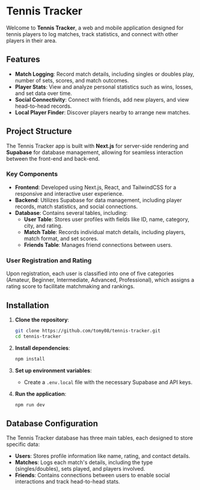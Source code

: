 # Tennis Tracker

Welcome to **Tennis Tracker**, a web and mobile application designed for tennis players to log matches, track statistics, and connect with other players in their area.

## Features

- **Match Logging**: Record match details, including singles or doubles play, number of sets, scores, and match outcomes.
- **Player Stats**: View and analyze personal statistics such as wins, losses, and set data over time.
- **Social Connectivity**: Connect with friends, add new players, and view head-to-head records.
- **Local Player Finder**: Discover players nearby to arrange new matches.

## Project Structure

The Tennis Tracker app is built with **Next.js** for server-side rendering and **Supabase** for database management, allowing for seamless interaction between the front-end and back-end.

### Key Components

- **Frontend**: Developed using Next.js, React, and TailwindCSS for a responsive and interactive user experience.
- **Backend**: Utilizes Supabase for data management, including player records, match statistics, and social connections.
- **Database**: Contains several tables, including:
  - **User Table**: Stores user profiles with fields like ID, name, category, city, and rating.
  - **Match Table**: Records individual match details, including players, match format, and set scores.
  - **Friends Table**: Manages friend connections between users.

### User Registration and Rating

Upon registration, each user is classified into one of five categories (Amateur, Beginner, Intermediate, Advanced, Professional), which assigns a rating score to facilitate matchmaking and rankings.

## Installation

1. **Clone the repository**:

   ```bash
   git clone https://github.com/tomy08/tennis-tracker.git
   cd tennis-tracker
   ```

2. **Install dependencies**:

   ```bash
   npm install
   ```

3. **Set up environment variables**:
   - Create a `.env.local` file with the necessary Supabase and API keys.
4. **Run the application**:
   ```bash
   npm run dev
   ```

## Database Configuration

The Tennis Tracker database has three main tables, each designed to store specific data:

- **Users**: Stores profile information like name, rating, and contact details.
- **Matches**: Logs each match's details, including the type (singles/doubles), sets played, and players involved.
- **Friends**: Contains connections between users to enable social interactions and track head-to-head stats.
